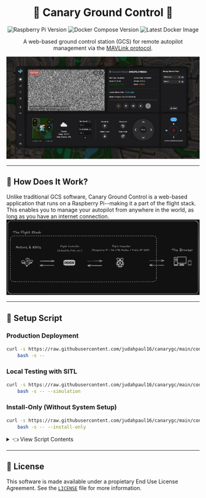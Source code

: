 <div align="center">

# 🚁 Canary Ground Control 📡

![Raspberry Pi Version](https://img.shields.io/badge/Raspberry_Pi-Zero%20%2F%204B-red?style=flat-square&logo=raspberry-pi)
![Docker Compose Version](https://img.shields.io/badge/Docker%20Compose-v2.27.1-blue?style=flat-square&logo=docker)
![Latest Docker Image](https://img.shields.io/docker/v/judahpaul/canarygc)

A web-based ground control station (GCS) for remote autopilot management via the [MAVLink protocol](https://en.wikipedia.org/wiki/MAVLink).

<img src="screenshots/dashboard.png" alt="Illustration" width="auto"/>

</div>

---

## 🤔 How Does It Work?

Unlike traditional GCS software, Canary Ground Control is a web-based application that runs on a Raspberry Pi--making it a part of the flight stack. This enables you to manage your autopilot from anywhere in the world, as long as you have an internet connection.
![Diagram](screenshots/diagram.png)

---

## 🐚 Setup Script

### Production Deployment
```bash
curl -s https://raw.githubusercontent.com/judahpaul16/canarygc/main/contrib/setup.sh | \
    bash -s --
```

### Local Testing with SITL
```bash
curl -s https://raw.githubusercontent.com/judahpaul16/canarygc/main/contrib/setup.sh | \
    bash -s -- --simulation
```

### Install-Only (Without System Setup)
```bash
curl -s https://raw.githubusercontent.com/judahpaul16/canarygc/main/contrib/setup.sh | \
    bash -s -- --install-only
```

<details>
<summary>👈 View Script Contents</summary>
<p>

```bash
#!/bin/bash

# Colors
RED='\033[0;31m'
GREEN='\033[0;32m'
YELLOW='\033[0;33m'
BLUE='\033[0;34m'
MAGENTA='\033[0;35m'
CYAN='\033[0;36m'
WHITE='\033[0;37m'
NC='\033[0m' # No Color

#### SETUP ####
if [[ "$1" != "--install-only" && "$1" != "--simulation" ]]; then
    sudo apt-get update
    sudo apt-get -y install docker.io nginx ufw wget network-manager
    
    sudo systemctl enable docker
    sudo systemctl start docker
    sudo systemctl status docker --no-pager
    
    # Enable and start the firewall
    echo "y" | sudo ufw enable
    sudo ufw allow 22
    sudo ufw allow 8090
    sudo ufw allow 8189
    sudo ufw allow 8889
    sudo ufw allow 5173
    sudo ufw allow 3000
    echo "y" | sudo ufw reload
    
    # Setup 4G networking if available
    modem=$(mmcli -L | grep -oP '/org/freedesktop/ModemManager1/Modem/\K[0-9]+')
    sudo mmcli -m $modem --simple-connect='apn=simbase,ip-type=ipv4v6' # Replace 'simbase' with your carrier's APN
    # Extract Bearer path from ModemManager
    bearer=$(mmcli -m $modem  | grep -oP 'Bearer\s+\|\s+paths:\s+/org/freedesktop/ModemManager1/Bearer/\K[0-9]+')
    
    # Check if the bearer number was successfully extracted
    if [ -z "$bearer" ]; then
        echo "Failed to extract Bearer number."
    fi
    
    # Get Bearer details
    bearer_info=$(mmcli --bearer=$bearer)
    
    # Extract relevant information
    ipv4_address=$(echo "$bearer_info" | grep -oP 'address:\s*\K[0-9.]+')
    ipv4_gateway=$(echo "$bearer_info" | grep -oP 'gateway:\s*\K[0-9.]+')
    ipv4_dns=$(echo "$bearer_info" | grep -oP 'dns:\s*\K[0-9., ]+' | tr ',' '\n')
    mtu=$(echo "$bearer_info" | grep -oP 'mtu:\s*\K[0-9]+')
    interface=$(echo "$bearer_info" | grep -oP 'interface:\s*\K[a-z]+[0-9]+')
    
    # Validate extracted data
    if [ -z "$ipv4_address" ] || [ -z "$ipv4_gateway" ] || [ -z "$interface" ]; then
        echo "Failed to extract necessary network configuration."
    fi
    
    # Set up the cellular network interface
    echo "Setting up the network interface: $interface"
    
    # Bring up the interface
    sudo ip link set "$interface" up
    
    # Set IPv4 address
    sudo ip addr add "$ipv4_address"/32 dev "$interface"
    
    # Set MTU if available
    if [ -n "$mtu" ]; then
        sudo ip link set dev "$interface" mtu "$mtu"
    fi
    
    # Set default route
    sudo ip route add default via "$ipv4_gateway" dev "$interface" onlink
    
    # Configure DNS
    echo "Configuring DNS..."
    for dns_server in $ipv4_dns; do
        # Check if the DNS server is already in /etc/resolv.conf
        if ! grep -q "nameserver $dns_server" /etc/resolv.conf; then
            echo "nameserver $dns_server" | sudo tee -a /etc/resolv.conf > /dev/null
        fi
    done
    
    echo "Network setup completed for interface $interface."
    
    sudo chown -R $(whoami):www-data /home/$(whoami)
    
    DOCKER_CONFIG=${DOCKER_CONFIG:-$HOME/.docker}
    # check if docker compose is installed
    if command -v docker &> /dev/null && docker compose version &> /dev/null; then
        echo "docker compose command is available"
    else
        echo "docker compose command is not available"
        mkdir -p $DOCKER_CONFIG/cli-plugins
        curl -SL https://github.com/docker/compose/releases/download/v2.3.3/docker-compose-linux-aarch64 -o $DOCKER_CONFIG/cli-plugins/docker-compose
        chmod +x $DOCKER_CONFIG/cli-plugins/docker-compose
    fi
    
    # May need to logout and login to apply docker group changes
    if ! docker ps >/dev/null 2>&1; then
        echo "Docker installed. Adding $(whoami) to the 'docker' group..."
        sudo usermod -aG docker $(whoami)
        echo -e "${RED}User added to \`docker\` group but the session must be reloaded to access the Docker daemon. Please log out, log back in, and rerun the script. Exiting...${NC}"
        exit 0
    fi
    
    # Enable IP forwarding
    echo "Enabling IP forwarding..."
    echo 1 | sudo tee /proc/sys/net/ipv4/ip_forward > /dev/null
    if ! grep -q "net.ipv4.ip_forward=1" /etc/sysctl.conf; then
        echo "net.ipv4.ip_forward=1" | sudo tee -a /etc/sysctl.conf > /dev/null
        sudo sysctl -p > /dev/null
    fi
    
    # Add UFW rules for Docker
    echo "Adding UFW rules for Docker..."
    sudo ufw allow in on docker0 from 192.168.1.0/24 to any
    sudo ufw allow out on docker0 from 192.168.1.0/24 to any
    
    sudo iptables -t nat -A POSTROUTING -o wwan0 -j MASQUERADE
    sudo ufw route allow in on docker0 out on wwan0
    sudo ufw route allow out on wwan0 in on docker0
    # Save iptables rules using ufw
    echo "Saving iptables rules using ufw..."
    echo "y" | sudo ufw disable
    echo "y" | sudo ufw enable
    
    # Configure Docker to avoid IP conflicts
    echo "Configuring Docker..."
    sudo tee /etc/docker/daemon.json > /dev/null <<EOF
{
    "bip": "192.168.1.1/24",
    "dns": ["8.8.8.8", "8.8.4.4"]
}
EOF
    
    # Restart Docker service
    echo "Restarting Docker..."
    sudo systemctl restart docker
    
    # Check and enable all uarts with dtoverlay=uartx
    for uart in 0 1 2 3; do
        if ! grep -q "dtoverlay=uart${uart}" /boot/firmware/config.txt; then
            echo "dtoverlay=uart${uart}" | sudo tee -a /boot/firmware/config.txt
        fi
    done
fi

#### INSTALL ####
if [[ "$1" != "--setup-only" ]]; then
    cd ~
    sudo rm -rf canarygc
    git clone https://github.com/judahpaul16/canarygc.git
    cd canarygc
    sudo chown -R $(whoami):www-data /home/$(whoami)/canarygc
    sudo chmod +x contrib/setup.sh
    
    if [[ "$1" == "--simulation" ]]; then
        docker compose down && docker system prune -f && docker compose up -d
    else
        docker compose -f docker-compose.prod.yml down
        docker system prune -af
        if libcamera-hello --list-cameras | grep -q "No cameras available!"; then
            echo "No cameras found."
            docker compose -f docker-compose.prod.yml up frontend -d
        else
            docker compose -f docker-compose.prod.yml up frontend webrtc -d
        fi
    fi
    sleep 5
    docker ps
fi

#### 4G SERVICE ####
if [[ "$1" != "--install-only" && "$1" != "--setup-only" && "$1" != "--simulation" ]]; then
    # Create systemd service file
  sudo tee /etc/systemd/system/mobile-network-setup.service > /dev/null <<EOF
[Unit]
Description=4G Mobile Network Setup
After=network-online.target
Wants=network-online.target

[Service]
Type=oneshot
ExecStart=/home/$(whoami)/canarygc/contrib/setup.sh --setup-only
RemainAfterExit=yes

[Install]
WantedBy=multi-user.target
EOF
    
    # Enable and start the service
    sudo systemctl enable mobile-network-setup.service
    sudo systemctl start mobile-network-setup.service
    sudo systemctl status mobile-network-setup.service --no-pager
fi
```
</p>
</details>

---

## 📜 License
This software is made available under a propietary End Use License Agreement. See the [`LICENSE`](LICENSE.md) file for more information.
